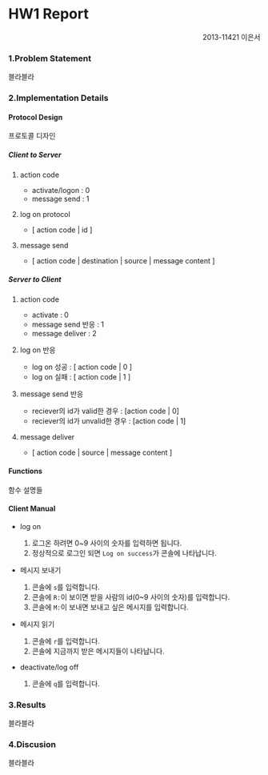 HW1 Report
====
<p align=right>2013-11421 이은서</p>

### 1.Problem Statement
블라블라

### 2.Implementation Details
#### Protocol Design
프로토콜 디자인

##### Client to Server
1. action code
    - activate/logon : 0
    - message send : 1

2. log on protocol
    - [ action code | id ]

3. message send
    - [ action code | destination | source | message content ]

##### Server to Client
1. action code
    - activate : 0
    - message send 반응 : 1
    - message deliver : 2

2. log on 반응
    - log on 성공 : [ action code | 0 ]
    - log on 실패 : [ action code | 1 ]

3. message send 반응
    - reciever의 id가 valid한 경우 : [action code | 0]
    - reciever의 id가 unvalid한 경우 : [action code | 1]

4. message deliver
    - [ action code | source | message content ]

#### Functions
함수 설명들

#### Client Manual
- log on
    1. 로그온 하려면 0~9 사이의 숫자를 입력하면 됩니다.
    1. 정상적으로 로그인 되면 `Log on success`가 콘솔에 나타납니다.

- 메시지 보내기
    1. 콘솔에 `s`를 입력합니다.
    1. 콘솔에 `R:`이 보이면 받을 사람의 id(0~9 사이의 숫자)를 입력합니다.
    1. 콘솔에 `M:`이 보내면 보내고 싶은 메시지를 입력합니다.

- 메시지 읽기
    1. 콘솔에 `r`를 입력합니다.
    1. 콘솔에 지금까지 받은 메시지들이 나타납니다.

- deactivate/log off
    1. 콘솔에 `q`를 입력합니다.

### 3.Results
블라블라

### 4.Discusion
블라블라
